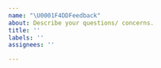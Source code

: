 ```yaml
---
name: "\U0001F4DDFeedback"
about: Describe your questions/ concerns.
title: ''
labels: ''
assignees: ''

---
```



